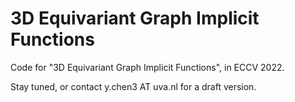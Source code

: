# 3D Equivariant Graph Implicit Functions
Code for "3D Equivariant Graph Implicit Functions", in ECCV 2022. 

Stay tuned, or contact y.chen3 AT uva.nl for a draft version.  
